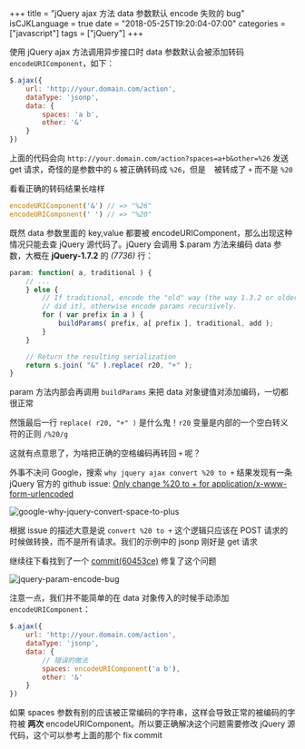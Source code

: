 +++
title = "jQuery ajax 方法 data 参数默认 encode 失败的 bug"
isCJKLanguage = true
date = "2018-05-25T19:20:04-07:00"
categories = ["javascript"]
tags = ["jQuery"]
+++

使用 jQuery ajax 方法调用异步接口时 data 参数默认会被添加转码 `encodeURIComponent`，如下：

```javascript
$.ajax({
    url: 'http://your.domain.com/action',
    dataType: 'jsonp',
    data: {
        spaces: 'a b',
        other: '&'
    }
})
```

上面的代码会向 `http://your.domain.com/action?spaces=a+b&other=%26` 发送 get 请求，奇怪的是参数中的 `&` 被正确转码成 `%26`，但是 ` ` 被转成了 `+` 而不是 `%20`

看看正确的转码结果长啥样

```javascript
encodeURIComponent('&') // => "%26"
encodeURIComponent(' ') // => "%20"
```

既然 data 参数里面的 key,value 都要被 encodeURIComponent，那么出现这种情况只能去查 jQuery 源代码了。jQuery 会调用 $.param 方法来编码 data 参数，大概在 **jQuery-1.7.2** 的 _(7736)_ 行：

```javascript
param: function( a, traditional ) {
    // ...
    } else {
        // If traditional, encode the "old" way (the way 1.3.2 or older
        // did it), otherwise encode params recursively.
        for ( var prefix in a ) {
            buildParams( prefix, a[ prefix ], traditional, add );
        }
    }

    // Return the resulting serialization
    return s.join( "&" ).replace( r20, "+" );
}
```

param 方法内部会再调用 `buildParams` 来把 data 对象键值对添加编码，一切都很正常

然饿最后一行 `replace( r20, "+" )` 是什么鬼！`r20` 变量是内部的一个空白转义符的正则 `/%20/g`

这就有点意思了，为啥把正确的空格编码再转回 `+` 呢？

外事不决问 Google，搜索 `why jquery ajax convert %20 to +` 结果发现有一条 jQuery 官方的 github issue: [Only change %20 to + for application/x-www-form-urlencoded](https://github.com/jquery/jquery/issues/2658)

![google-why-jquery-convert-space-to-plus](//img11.360buyimg.com/devfe/jfs/t20344/242/259059096/183424/9e8e0f30/5b078bbdN06c75a01.png)

根据 issue 的描述大意是说 `convert %20 to +` 这个逻辑只应该在 POST 请求的时候做转换，而不是所有请求。我们的示例中的 jsonp 刚好是 get 请求

继续往下看找到了一个 [commit(60453ce)](https://github.com/dmethvin/jquery/commit/60453ce299a0c84550e70010ceea12d538226bf5) 修复了这个问题

![jquery-param-encode-bug](//img14.360buyimg.com/devfe/jfs/t20692/166/263146843/79735/7f45adb2/5b078b49N8f97629d.png)

注意一点，我们并不能简单的在 data 对象传入的时候手动添加 `encodeURIComponent`：

```javascript
$.ajax({
    url: 'http://your.domain.com/action',
    dataType: 'jsonp',
    data: {
        // 错误的做法
        spaces: encodeURIComponent('a b'),
        other: '&'
    }
})
```

如果 spaces 参数有别的应该被正常编码的字符串，这样会导致正常的被编码的字符被 **两次** encodeURIComponent。所以要正确解决这个问题需要修改 jQuery 源代码，这个可以参考上面的那个 fix commit

